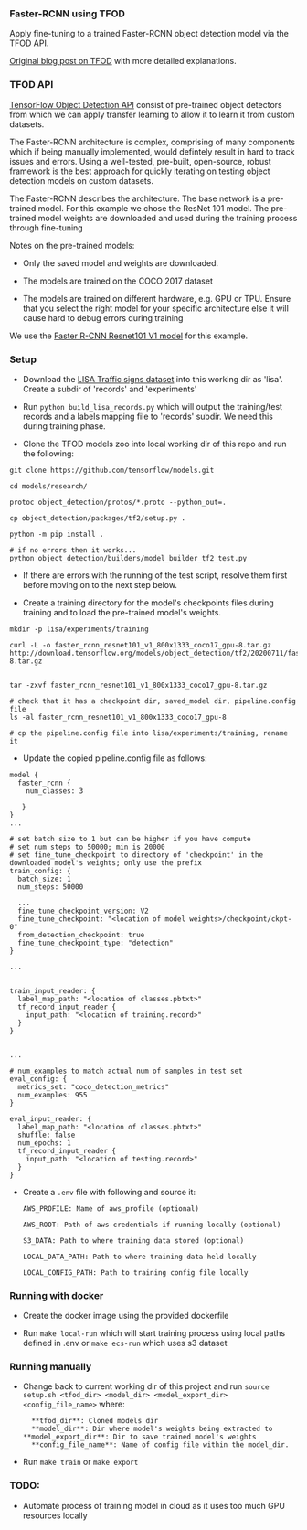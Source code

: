 ### Faster-RCNN using TFOD

[LISA Traffic signs dataset]: http://cvrr.ucsd.edu/LISA/lisa-traffic-sign-dataset.html

[TensorFlow Object Detection API]: https://github.com/tensorflow/models/tree/master/research/object_detection

[TF2 Model Zoo]: https://github.com/tensorflow/models/blob/master/research/object_detection/g3doc/tf2_detection_zoo.md 

[TFOD setup using TF 2]: https://github.com/tensorflow/models/blob/master/research/object_detection/g3doc/tf2.md

[Faster R-CNN Resnet101 V1 model]: http://download.tensorflow.org/models/object_detection/tf2/20200711/faster_rcnn_resnet101_v1_800x1333_coco17_gpu-8.tar.gz


[Original blog post on TFOD]: https://cheeyeo.uk/machine-learning/deep-learning/computer-vision/tensorflow/2021/11/03/using-tensorflow-object-detection-api/


Apply fine-tuning to a trained Faster-RCNN object detection model via the TFOD API.

[Original blog post on TFOD] with more detailed explanations.


### TFOD API

[TensorFlow Object Detection API] consist of pre-trained object detectors from which we can apply transfer learning to allow it to learn it from custom datasets.

The Faster-RCNN architecture is complex, comprising of many components which if being manually implemented, would defintely result in hard to track issues and errors. Using a well-tested, pre-built, open-source, robust framework is the best approach for quickly iterating on testing object detection models on custom datasets.

The Faster-RCNN describes the architecture. The base network is a pre-trained model. For this example we chose the ResNet 101 model. The pre-trained model weights are downloaded and used during the training process through fine-tuning

Notes on the pre-trained models:

* Only the saved model and weights are downloaded.

* The models are trained on the COCO 2017 dataset

* The models are trained on different hardware, e.g. GPU or TPU. Ensure that you select the right model for your specific architecture else it will cause hard to debug errors during training

We use the [Faster R-CNN Resnet101 V1 model] for this example.


### Setup

* Download the [LISA Traffic signs dataset] into this working dir as 'lisa'. Create a subdir of 'records' and 'experiments'

* Run `python build_lisa_records.py` which will output the training/test records and a labels mapping file to 'records' subdir. We need this during training phase.

* Clone the TFOD models zoo into local working dir of this repo and run the following:

```
git clone https://github.com/tensorflow/models.git

cd models/research/

protoc object_detection/protos/*.proto --python_out=.

cp object_detection/packages/tf2/setup.py .

python -m pip install .

# if no errors then it works...
python object_detection/builders/model_builder_tf2_test.py
```

* If there are errors with the running of the test script, resolve them first before moving on to the next step below.

* Create a training directory for the model's checkpoints files during training and to load the pre-trained model's weights. 

```
mkdir -p lisa/experiments/training

curl -L -o faster_rcnn_resnet101_v1_800x1333_coco17_gpu-8.tar.gz http://download.tensorflow.org/models/object_detection/tf2/20200711/faster_rcnn_resnet101_v1_800x1333_coco17_gpu-8.tar.gz


tar -zxvf faster_rcnn_resnet101_v1_800x1333_coco17_gpu-8.tar.gz

# check that it has a checkpoint dir, saved_model dir, pipeline.config file
ls -al faster_rcnn_resnet101_v1_800x1333_coco17_gpu-8

# cp the pipeline.config file into lisa/experiments/training, rename it
```

* Update the copied pipeline.config file as follows:
```
model {
  faster_rcnn {
    num_classes: 3

   }
}
...

# set batch size to 1 but can be higher if you have compute
# set num steps to 50000; min is 20000
# set fine_tune_checkpoint to directory of 'checkpoint' in the downloaded model's weights; only use the prefix
train_config: {
  batch_size: 1
  num_steps: 50000

  ...
  fine_tune_checkpoint_version: V2
  fine_tune_checkpoint: "<location of model weights>/checkpoint/ckpt-0"
  from_detection_checkpoint: true
  fine_tune_checkpoint_type: "detection"
}

...


train_input_reader: {
  label_map_path: "<location of classes.pbtxt>"
  tf_record_input_reader {
    input_path: "<location of training.record>"
  }
}


...

# num_examples to match actual num of samples in test set
eval_config: {
  metrics_set: "coco_detection_metrics"
  num_examples: 955
}

eval_input_reader: {
  label_map_path: "<location of classes.pbtxt>"
  shuffle: false
  num_epochs: 1
  tf_record_input_reader {
    input_path: "<location of testing.record>"
  }
}

```

* Create a `.env` file with following and source it:

  ```
  AWS_PROFILE: Name of aws_profile (optional)

  AWS_ROOT: Path of aws credentials if running locally (optional)
  
  S3_DATA: Path to where training data stored (optional)
  
  LOCAL_DATA_PATH: Path to where training data held locally
  
  LOCAL_CONFIG_PATH: Path to training config file locally
  ```


### Running with docker

* Create the docker image using the provided dockerfile

* Run `make local-run` which will start training process using local paths defined in .env or `make ecs-run` which uses s3 dataset


### Running manually

* Change back to current working dir of this project and run `source setup.sh <tfod_dir> <model_dir> <model_export_dir> <config_file_name>` where:
  ```
	**tfod_dir**: Cloned models dir
	**model_dir**: Dir where model's weights being extracted to
  **model_export_dir**: Dir to save trained model's weights
	**config_file_name**: Name of config file within the model_dir.
  ```

* Run `make train` or `make export`


### TODO:

* Automate process of training model in cloud as it uses too much GPU resources locally
